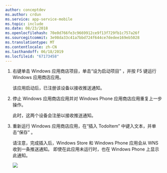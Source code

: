 ```yaml
---
author: conceptdev
ms.author: crdun
ms.service: app-service-mobile
ms.topic: include
ms.date: 08/23/2018
ms.openlocfilehash: 70e0d766fe3c9669912ce9f13f729fb1c757a26f
ms.sourcegitcommit: 3e98da33c41a7bbd724f644ce7dedee169eb5028
ms.translationtype: MT
ms.contentlocale: zh-CN
ms.lasthandoff: 06/18/2019
ms.locfileid: "67173458"
---
```

1. 右键单击 Windows 应用商店项目，单击“设为启动项目”  ，并按 F5 键运行 Windows 应用商店应用。

    该应用启动后，已注册该设备以接收推送通知。
2. 停止 Windows 应用商店应用并对 Windows Phone 应用商店应用重复上一步操作。

    此时，这两个设备会注册以接收推送通知。

3. 重新运行 Windows 应用商店应用，在“插入 TodoItem”  中键入文本，并单击“保存”  。

    请注意，完成插入后，Windows Store 和 Windows Phone 应用会从 WNS 收到一条推送通知。 即使在此应用未运行时，也在 Windows Phone 上显示此通知。

    ![](./media/app-service-mobile-windows-universal-test-push/mobile-quickstart-push5-wp8.png)
